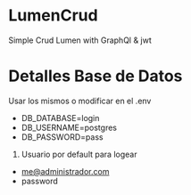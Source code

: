 # LumenCrud
Simple Crud Lumen with GraphQl &amp; jwt


# Detalles Base de Datos

Usar los mismos o modificar en el .env

* DB_DATABASE=login
* DB_USERNAME=postgres
* DB_PASSWORD=pass

1. Usuario por default para logear

* me@administrador.com
* password

